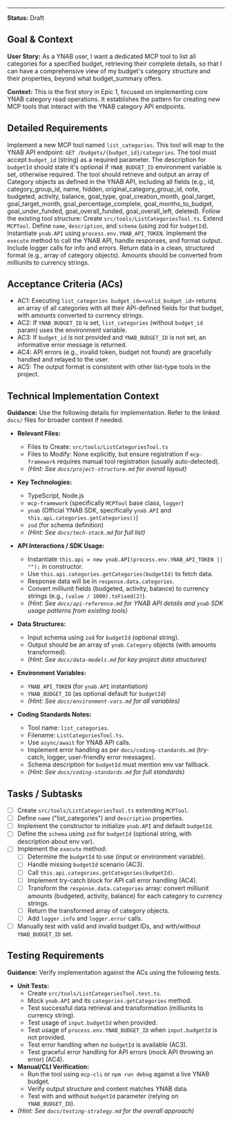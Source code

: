 ---
**Status:** Draft

## Goal & Context

**User Story:** As a YNAB user, I want a dedicated MCP tool to list all categories for a specified budget, retrieving their complete details, so that I can have a comprehensive view of my budget's category structure and their properties, beyond what budget_summary offers.

**Context:** This is the first story in Epic 1, focused on implementing core YNAB category read operations. It establishes the pattern for creating new MCP tools that interact with the YNAB category API endpoints.

## Detailed Requirements

Implement a new MCP tool named `list_categories`.
This tool will map to the YNAB API endpoint: `GET /budgets/{budget_id}/categories`.
The tool must accept `budget_id` (string) as a required parameter.
The description for `budgetId` should state it's optional if `YNAB_BUDGET_ID` environment variable is set, otherwise required.
The tool should retrieve and output an array of Category objects as defined in the YNAB API, including all fields (e.g., id, category_group_id, name, hidden, original_category_group_id, note, budgeted, activity, balance, goal_type, goal_creation_month, goal_target, goal_target_month, goal_percentage_complete, goal_months_to_budget, goal_under_funded, goal_overall_funded, goal_overall_left, deleted).
Follow the existing tool structure:
Create `src/tools/ListCategoriesTool.ts`.
Extend `MCPTool`.
Define `name`, `description`, and `schema` (using zod for `budgetId`).
Instantiate `ynab.API` using `process.env.YNAB_API_TOKEN`.
Implement the `execute` method to call the YNAB API, handle responses, and format output.
Include logger calls for info and errors.
Return data in a clean, structured format (e.g., array of category objects). Amounts should be converted from milliunits to currency strings.

## Acceptance Criteria (ACs)

- AC1: Executing `list_categories budget_id=<valid_budget_id>` returns an array of all categories with all their API-defined fields for that budget, with amounts converted to currency strings.
- AC2: If `YNAB_BUDGET_ID` is set, `list_categories` (without `budget_id` param) uses the environment variable.
- AC3: If `budget_id` is not provided and `YNAB_BUDGET_ID` is not set, an informative error message is returned.
- AC4: API errors (e.g., invalid token, budget not found) are gracefully handled and relayed to the user.
- AC5: The output format is consistent with other list-type tools in the project.

## Technical Implementation Context

**Guidance:** Use the following details for implementation. Refer to the linked `docs/` files for broader context if needed.
- **Relevant Files:**
  - Files to Create: `src/tools/ListCategoriesTool.ts`
  - Files to Modify: None explicitly, but ensure registration if `mcp-framework` requires manual tool registration (usually auto-detected).
  - _(Hint: See `docs/project-structure.md` for overall layout)_

- **Key Technologies:**
  - TypeScript, Node.js
  - `mcp-framework` (specifically `MCPTool` base class, `logger`)
  - `ynab` (Official YNAB SDK, specifically `ynab.API` and `this.api.categories.getCategories()`)
  - `zod` (for schema definition)
  - _(Hint: See `docs/tech-stack.md` for full list)_

- **API Interactions / SDK Usage:**
  - Instantiate `this.api = new ynab.API(process.env.YNAB_API_TOKEN || "");` in constructor.
  - Use `this.api.categories.getCategories(budgetId)` to fetch data.
  - Response data will be in `response.data.categories`.
  - Convert milliunit fields (budgeted, activity, balance) to currency strings (e.g., `(value / 1000).toFixed(2)`).
  - _(Hint: See `docs/api-reference.md` for YNAB API details and `ynab` SDK usage patterns from existing tools)_

- **Data Structures:**
  - Input schema using `zod` for `budgetId` (optional string).
  - Output should be an array of `ynab.Category` objects (with amounts transformed).
  - _(Hint: See `docs/data-models.md` for key project data structures)_

- **Environment Variables:**
  - `YNAB_API_TOKEN` (for `ynab.API` instantiation)
  - `YNAB_BUDGET_ID` (as optional default for `budgetId`)
  - _(Hint: See `docs/environment-vars.md` for all variables)_

- **Coding Standards Notes:**
  - Tool name: `list_categories`.
  - Filename: `ListCategoriesTool.ts`.
  - Use `async/await` for YNAB API calls.
  - Implement error handling as per `docs/coding-standards.md` (try-catch, logger, user-friendly error messages).
  - Schema description for `budgetId` must mention env var fallback.
  - _(Hint: See `docs/coding-standards.md` for full standards)_

## Tasks / Subtasks

- [ ] Create `src/tools/ListCategoriesTool.ts` extending `MCPTool`.
- [ ] Define `name` ("list_categories") and `description` properties.
- [ ] Implement the constructor to initialize `ynab.API` and default `budgetId`.
- [ ] Define the `schema` using `zod` for `budgetId` (optional string, with description about env var).
- [ ] Implement the `execute` method:
  - [ ] Determine the `budgetId` to use (input or environment variable).
  - [ ] Handle missing `budgetId` scenario (AC3).
  - [ ] Call `this.api.categories.getCategories(budgetId)`.
  - [ ] Implement try-catch block for API call error handling (AC4).
  - [ ] Transform the `response.data.categories` array: convert milliunit amounts (budgeted, activity, balance) for each category to currency strings.
  - [ ] Return the transformed array of category objects.
  - [ ] Add `logger.info` and `logger.error` calls.
- [ ] Manually test with valid and invalid budget IDs, and with/without `YNAB_BUDGET_ID` set.

## Testing Requirements

**Guidance:** Verify implementation against the ACs using the following tests.
- **Unit Tests:**
  - Create `src/tools/ListCategoriesTool.test.ts`.
  - Mock `ynab.API` and its `categories.getCategories` method.
  - Test successful data retrieval and transformation (milliunits to currency string).
  - Test usage of `input.budgetId` when provided.
  - Test usage of `process.env.YNAB_BUDGET_ID` when `input.budgetId` is not provided.
  - Test error handling when no `budgetId` is available (AC3).
  - Test graceful error handling for API errors (mock API throwing an error) (AC4).
- **Manual/CLI Verification:**
  - Run the tool using `mcp-cli` or `npm run debug` against a live YNAB budget.
  - Verify output structure and content matches YNAB data.
  - Test with and without `budgetId` parameter (relying on `YNAB_BUDGET_ID`).
- _(Hint: See `docs/testing-strategy.md` for the overall approach)_